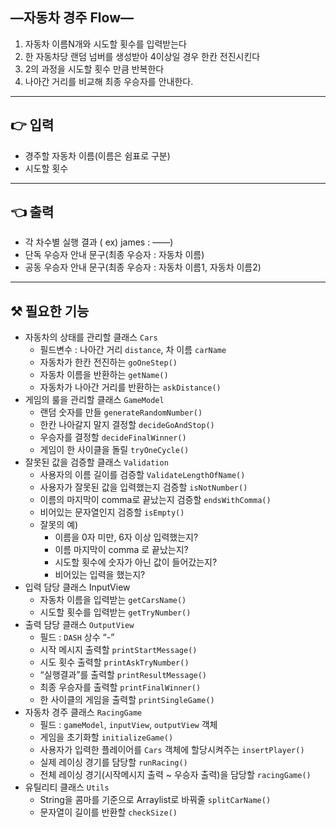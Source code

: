 ## —자동차 경주 Flow—

1. 자동차 이름N개와 시도할 횟수를 입력받는다
2. 한 자동차당 랜덤 넘버를 생성받아 4이상일 경우 한칸 전진시킨다
3. 2의 과정을 시도할 횟수 만큼 반복한다
4. 나아간 거리를 비교해 최종 우승자를 안내한다.

---

## 👉 입력

- 경주할 자동차 이름(이름은 쉼표로 구분)
- 시도할 횟수

---

## 👈 출력

- 각 차수별 실행 결과 ( ex) james : ——)
- 단독 우승자 안내 문구(최종 우승자 : 자동차 이름)
- 공동 우승자 안내 문구(최종 우승자 : 자동차 이름1, 자동차 이름2)

---

## ⚒️ 필요한 기능

- 자동차의 상태를 관리할 클래스 `Cars`
    - 필드변수 : 나아간 거리 `distance`, 차 이름 `carName`
    - 자동차가 한칸 전진하는 `goOneStep()`
    - 자동차 이름을 반환하는 `getName()`
    - 자동차가 나아간 거리를 반환하는 `askDistance()`
- 게임의 룰을 관리할 클래스 `GameModel`
    - 랜덤 숫자를 만들 `generateRandomNumber()`
    - 한칸 나아갈지 말지 결정할 `decideGoAndStop()`
    - 우승자를 결정할 `decideFinalWinner()`
    - 게임이 한 사이클을 돌릴 `tryOneCycle()`
- 잘못된 값을 검증할 클래스 `Validation`
    - 사용자의 이름 길이를 검증할 `ValidateLengthOfName()`
    - 사용자가 잘못된 값을 입력했는지 검증할 `isNotNumber()`
    - 이름의 마지막이 comma로 끝났는지 검증할 `endsWithComma()`
    - 비어있는 문자열인지 검증할 `isEmpty()`
    - 잘못의 예)
        - 이름을 0자 미만, 6자 이상 입력했는지?
        - 이름 마지막이 comma 로 끝났는지?
        - 시도할 횟수에 숫자가 아닌 값이 들어갔는지?
        - 비어있는 입력을 했는지?
- 입력 담당 클래스 InputView
    - 자동차 이름을 입력받는 `getCarsName()`
    - 시도할 횟수를 입력받는 `getTryNumber()`
- 출력 담당 클래스 `OutputView`
    - 필드 : `DASH` 상수 “-”
    - 시작 메시지 출력할 `printStartMessage()`
    - 시도 횟수 출력할  `printAskTryNumber()`
    - “실행결과”를 출력할 `printResultMessage()`
    - 최종 우승자를 출력할 `printFinalWinner()`
    - 한 사이클의 게임을 출력할 `printSingleGame()`
- 자동차 경주 클래스 `RacingGame`
    - 필드 : `gameModel`, `inputView`, `outputView` 객체
    - 게임을 초기화할 `initializeGame()`
    - 사용자가 입력한 플레이어를 `Cars` 객체에 할당시켜주는 `insertPlayer()`
    - 실제 레이싱 경기를 담당할 `runRacing()`
    - 전체 레이싱 경기(시작메시지 출력 ~ 우승자 출력)을 담당할 `racingGame()`
- 유틸리티 클래스 `Utils`
    - String을 콤마를 기준으로 Arraylist로 바꿔줄 `splitCarName()`
    - 문자열이 길이를 반환할 `checkSize()`